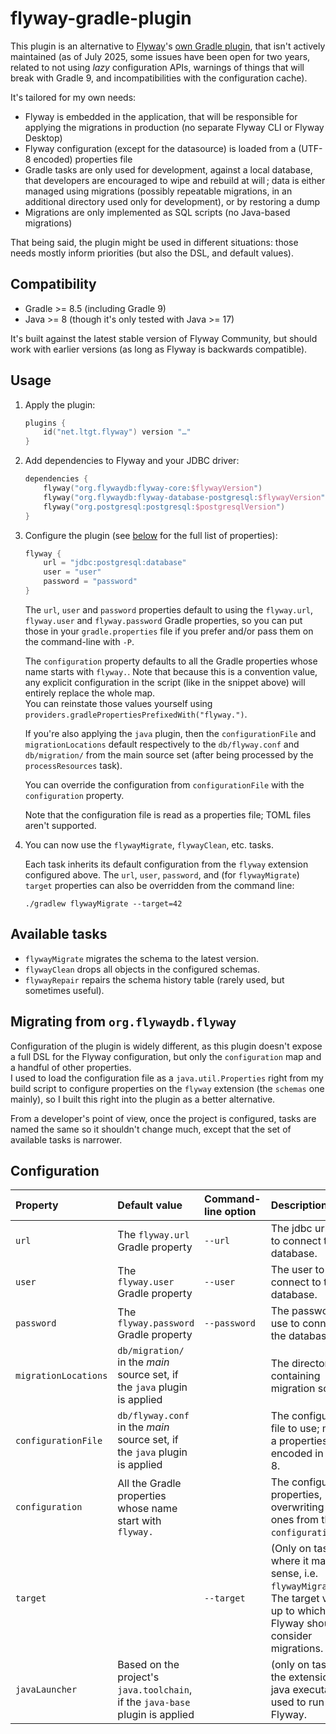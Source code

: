 # flyway-gradle-plugin

This plugin is an alternative to [Flyway](https://www.red-gate.com/products/flyway/community/)'s [own Gradle plugin](https://plugins.gradle.org/plugin/org.flywaydb.flyway), that isn't actively maintained (as of July 2025, some issues have been open for two years, related to not using _lazy_ configuration APIs, warnings of things that will break with Gradle 9, and incompatibilities with the configuration cache).

It's tailored for my own needs:

 * Flyway is embedded in the application, that will be responsible for applying the migrations in production (no separate Flyway CLI or Flyway Desktop)
 * Flyway configuration (except for the datasource) is loaded from a (UTF-8 encoded) properties file
 * Gradle tasks are only used for development, against a local database, that developers are encouraged to wipe and rebuild at will ; data is either managed using migrations (possibly repeatable migrations, in an additional directory used only for development), or by restoring a dump
 * Migrations are only implemented as SQL scripts (no Java-based migrations)

That being said, the plugin might be used in different situations: those needs mostly inform priorities (but also the DSL, and default values).

## Compatibility

 * Gradle >= 8.5 (including Gradle 9)
 * Java >= 8 (though it's only tested with Java >= 17)

It's built against the latest stable version of Flyway Community, but should work with earlier versions (as long as Flyway is backwards compatible).

## Usage

1. Apply the plugin:

   ```kotlin
   plugins {
       id("net.ltgt.flyway") version "…"
   }
   ```

2. Add dependencies to Flyway and your JDBC driver:

   ```kotlin
   dependencies {
       flyway("org.flywaydb:flyway-core:$flywayVersion")
       flyway("org.flywaydb:flyway-database-postgresql:$flywayVersion")
       flyway("org.postgresql:postgresql:$postgresqlVersion")
   }
   ```

3. Configure the plugin (see [below](#configuration "Configuration") for the full list of properties):

   ```kotlin
   flyway {
       url = "jdbc:postgresql:database"
       user = "user"
       password = "password"
   }
   ```

   The `url`, `user` and `password` properties default to using the `flyway.url`, `flyway.user` and `flyway.password` Gradle properties, so you can put those in your `gradle.properties` file if you prefer and/or pass them on the command-line with `-P`.

   The `configuration` property defaults to all the Gradle properties whose name starts with `flyway.`. Note that because this is a convention value, any explicit configuration in the script (like in the snippet above) will entirely replace the whole map.  
   You can reinstate those values yourself using `providers.gradlePropertiesPrefixedWith("flyway.")`.

   If you're also applying the `java` plugin, then the `configurationFile` and `migrationLocations` default respectively to the `db/flyway.conf` and `db/migration/` from the main source set (after being processed by the `processResources` task).

   You can override the configuration from `configurationFile` with the `configuration` property.

   Note that the configuration file is read as a properties file; TOML files aren't supported.

4. You can now use the `flywayMigrate`, `flywayClean`, etc. tasks.

   Each task inherits its default configuration from the `flyway` extension configured above. The `url`, `user`, `password`, and (for `flywayMigrate`) `target` properties can also be overridden from the command line:

   ```shell
   ./gradlew flywayMigrate --target=42
   ```
   
## Available tasks

* `flywayMigrate` migrates the schema to the latest version.
* `flywayClean` drops all objects in the configured schemas.
* `flywayRepair` repairs the schema history table (rarely used, but sometimes useful).

## Migrating from `org.flywaydb.flyway`

Configuration of the plugin is widely different, as this plugin doesn't expose a full DSL for the Flyway configuration, but only the `configuration` map and a handful of other properties.  
I used to load the configuration file as a `java.util.Properties` right from my build script to configure properties on the `flyway` extension (the `schemas` one mainly), so I built this right into the plugin as a better alternative.

From a developer's point of view, once the project is configured, tasks are named the same so it shouldn't change much, except that the set of available tasks is narrower.

## Configuration

 Property | Default value | Command-line option | Description 
:---------|:--------------|:--------------------|:------------
`url`                | The `flyway.url` Gradle property | `--url` | The jdbc url to use to connect to the database.
`user`               | The `flyway.user` Gradle property | `--user` | The user to use to connect to the database.
`password`           | The `flyway.password` Gradle property | `--password` | The password to use to connect to the database.
`migrationLocations` | `db/migration/` in the _main_ source set, if the `java` plugin is applied | | The directories containing migration scripts.
`configurationFile`  | `db/flyway.conf` in the _main_ source set, if the `java` plugin is applied | | The configuration file to use; must be a properties file encoded in UTF-8.
`configuration`      | All the Gradle properties whose name start with `flyway.` | | The configuration properties, overwriting the ones from the `configurationFile`.
`target`             | | `--target` | (Only on tasks where it makes sense, i.e. `flywayMigrate`) The target version up to which Flyway should consider migrations.
`javaLauncher`       | Based on the project's `java.toolchain`, if the `java-base` plugin is applied | | (only on tasks, not the extension) The java executable used to run Flyway.
